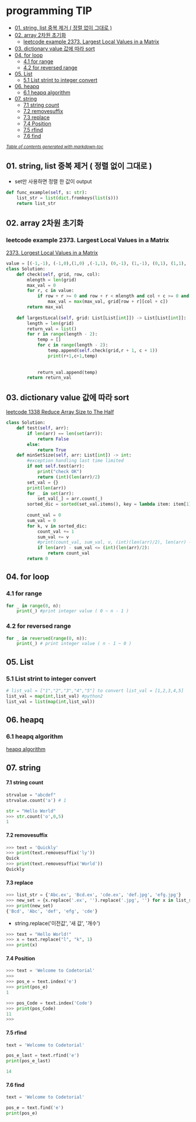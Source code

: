 # programming TIP

- [01. string, list 중복 제거 ( 정렬 없이 그대로 )](#01-string--list--------------------)
- [02. array 2차원 초기화](#02-array-2------)
  * [leetcode example 2373. Largest Local Values in a Matrix](#leetcode-example-2373-largest-local-values-in-a-matrix)
- [03. dictionary value 값에 따라 sort](#03-dictionary-value-------sort)
- [04. for loop](#04-for-loop)
  * [4.1 for range](#41-for-range)
  * [4.2 for reversed range](#42-for-reversed-range)
- [05. List](#05-list)
  * [5.1 List strint to integer convert](#51-list-strint-to-integer-convert)
- [06. heapq](#06-heapq)
  * [6.1 heapq algorithm](#61-heapq-algorithm)
- [07. string](#07-string)
    + [7.1 string count](#71-string-count)
    + [7.2 removesuffix](#72-removesuffix)
    + [7.3 replace](#73-replace)
    + [7.4 Position](#74-position)
    + [7.5 rfind](#75-rfind)
    + [7.6 find](#76-find)

<small><i><a href='http://ecotrust-canada.github.io/markdown-toc/'>Table of contents generated with markdown-toc</a></i></small>


## 01. string, list 중복 제거 ( 정렬 없이 그대로 )

- set만 사용하면 정렬 한 값이 output  

```python
def func_example(self, s: str):
    list_str = list(dict.fromkeys(list(s)))
    return list_str
```

## 02. array 2차원 초기화

### leetcode example 2373. Largest Local Values in a Matrix

[2373. Lorgest Local Values in a Matrix](https://leetcode.com/problems/largest-local-values-in-a-matrix/)  

```python
value = [(-1,-1), (-1,0),(1,0) ,(-1,1), (0,-1), (1,-1), (0,1), (1,1), (0,0)]
class Solution:
    def check(self, grid, row, col):
        mlength = len(grid)
        max_val = 0
        for r, c in value:
            if row + r >= 0 and row + r < mlength and col + c >= 0 and col + r < mlength:
                max_val = max(max_val, grid[row + r][col + c])
        return max_val
    
    def largestLocal(self, grid: List[List[int]]) -> List[List[int]]:
        length = len(grid)
        return_val = list()
        for r in range(length - 2):
            temp = []
            for c in range(length - 2):
                temp.append(self.check(grid,r + 1, c + 1))
                print(r+1,c+1,temp)
                
            
            return_val.append(temp)
        return return_val
```

## 03. dictionary value 값에 따라 sort 

[leetcode 1338 Reduce Array Size to The Half](https://leetcode.com/problems/reduce-array-size-to-the-half/)  

```python
class Solution:
    def test(self, arr):
        if len(arr) == len(set(arr)):
            return False
        else:
            return True
    def minSetSize(self, arr: List[int]) -> int:
        #exception handling last time limited 
        if not self.test(arr):
            print("check OK")
            return (int)(len(arr)/2)
        set_val = {}
        print(len(arr))
        for _ in set(arr):
            set_val[_] = arr.count(_)
        sorted_dic = sorted(set_val.items(), key = lambda item: item[1], reverse = True)
        
        count_val = 0
        sum_val = 0
        for k, v in sorted_dic:
            count_val += 1
            sum_val += v
            #print(count_val, sum_val, v, (int)(len(arr)/2), len(arr) - sum_val)
            if len(arr) - sum_val <= (int)(len(arr)/2):
                return count_val
        return 0
```

## 04. for loop 

### 4.1 for range

```python
for _ in range(0, n):
    print(_) #print integer value ( 0 ~ n - 1 )
```

### 4.2 for reversed range

```python
for _ in reversed(range(0, n)):
    print(_) # print integer value ( n - 1 ~ 0 )
```

## 05. List

### 5.1 List strint to integer convert 

```python 
# list_val = ["1","2","3","4","5"] to convert list_val = [1,2,3,4,5] 
list_val = map(int,list_val) #python2
list_val = list(map(int,list_val))
```

## 06. heapq

### 6.1 heapq algorithm 

[heapq algorithm](https://docs.python.org/ko/3/library/heapq.html)  


## 07. string 

#### 7.1 string count 

```python
strvalue = "abcdef"
strvalue.count('a') # 1

str = "Hello World"
>>> str.count('o',0,5)
1
```

#### 7.2 removesuffix 

```python
>>> text = 'Quickly'
>>> print(text.removesuffix('ly'))
Quick
>>> print(text.removesuffix('World'))
Quickly
```

#### 7.3 replace 

```python
>>> list_str = {'Abc.ex', 'Bcd.ex', 'cde.ex', 'def.jpg', 'efg.jpg'}
>>> new_set = {x.replace('.ex', '').replace('.jpg', '') for x in list_str}
>>> print(new_set)
{'Bcd', 'Abc', 'def', 'efg', 'cde'}
```  

- string.replace('이전값', '새 값', '개수')

```python
>>> text = "Hello World!"
>>> x = text.replace("l", "k", 1)
>>> print(x)
```
#### 7.4 Position

```python
>>> text = 'Welcome to Codetorial'
>>>
>>> pos_e = text.index('e')
>>> print(pos_e)
1

>>> pos_Code = text.index('Code')
>>> print(pos_Code)
11
>>>
```

#### 7.5 rfind

```python
text = 'Welcome to Codetorial'

pos_e_last = text.rfind('e')
print(pos_e_last)

14
```

#### 7.6 find

```python
text = 'Welcome to Codetorial'

pos_e = text.find('e')
print(pos_e)
```





